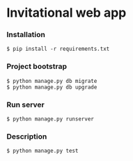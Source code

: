 # Invitational web app
### Installation
`$ pip install -r requirements.txt`

### Project bootstrap
```
$ python manage.py db migrate
$ python manage.py db upgrade
```

### Run server
`$ python manage.py runserver`

### Description
`$ python manage.py test`

